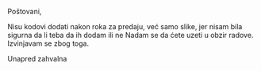 Poštovani, 

Nisu kodovi dodati nakon roka za predaju, već samo slike, jer nisam bila sigurna da li teba da ih dodam ili ne
Nadam se da ćete uzeti u obzir radove. Izvinjavam se zbog toga.

Unapred zahvalna
